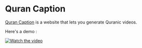 # Quran Caption

[Quran Caption](https://www.qurancaption.com) is a website that lets you generate Quranic videos.

Here's a demo :

[![Watch the video](https://img.youtube.com/vi/kdsZBfF7iKE/maxresdefault.jpg)](https://youtu.be/kdsZBfF7iKE)
